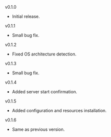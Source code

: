 v0.1.0
 - Initial release.

v0.1.1
 - Small bug fix.

v0.1.2
 - Fixed OS architecture detection.

v0.1.3
 - Small bug fix.

v0.1.4
 - Added server start confirmation.

v0.1.5
 - Added configuration and resources installation.

v0.1.6
 - Same as previous version.